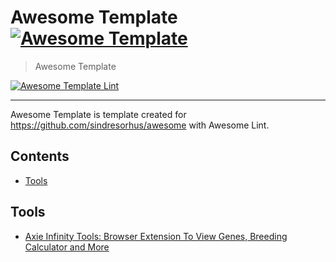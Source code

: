 # Awesome Template [![Awesome Template](https://awesome.re/badge.svg)](https://awesome.re)

> Awesome Template

[![Awesome Template Lint](https://github.com/bl0cknumber/awesome-template/actions/workflows/lint.yml/badge.svg)](https://github.com/bl0cknumber/awesome-template/actions/workflows/lint.yml)

---

Awesome Template is template created for https://github.com/sindresorhus/awesome with Awesome Lint.
## Contents

- [Tools](#tools)

## Tools

- [Axie Infinity Tools: Browser Extension To View Genes, Breeding Calculator and More](https://freakitties.github.io/axie/)
